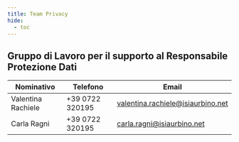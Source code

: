 ```yaml
---
title: Team Privacy
hide:
  - toc
---
```

## Gruppo di Lavoro per il supporto al Responsabile Protezione Dati

| Nominativo | Telefono | Email |
| --- | --- | --- |
| Valentina Rachiele | +39 0722 320195 | [valentina.rachiele@isiaurbino.net](mailto:valentina.rachiele@isiaurbino.net) |
| Carla Ragni | +39 0722 320195 | [carla.ragni@isiaurbino.net](mailto:carla.ragni@isiaurbino.net) |